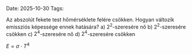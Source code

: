 Date: 2025-10-30
Tags:

Az abszolút fekete test hőmérséklete felére csökken. Hogyan változik emissziós képessége ennek hatására?
a) $2^2$-szeresére nő
b) $2^2$-szeresére csökken 
c) $2^4$-szeresére nő
d) $2^4$-szeresére csökken


$E=\sigma \cdot T^4$



